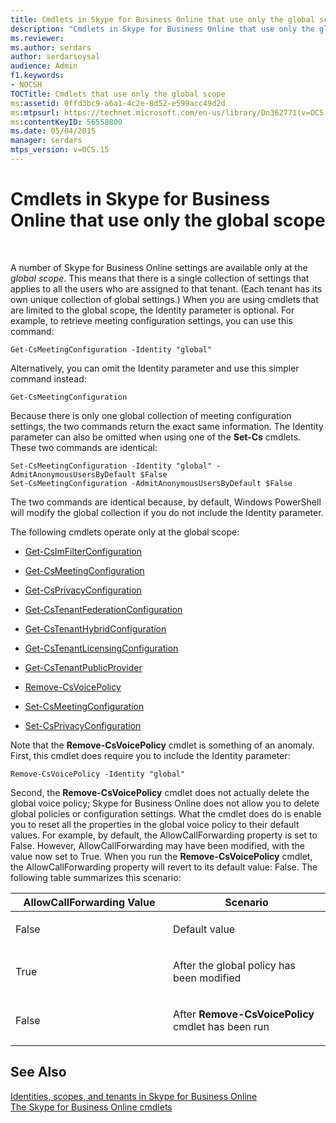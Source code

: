 ```yaml
---
title: Cmdlets in Skype for Business Online that use only the global scope
description: "Cmdlets in Skype for Business Online that use only the global scope."
ms.reviewer: 
ms.author: serdars
author: serdarsoysal
audience: Admin
f1.keywords:
- NOCSH
TOCTitle: Cmdlets that use only the global scope
ms:assetid: 0ffd3bc9-a6a1-4c2e-8d52-e599acc49d2d
ms:mtpsurl: https://technet.microsoft.com/en-us/library/Dn362771(v=OCS.15)
ms:contentKeyID: 56558800
ms.date: 05/04/2015
manager: serdars
mtps_version: v=OCS.15
---
```


# Cmdlets in Skype for Business Online that use only the global scope

 


A number of Skype for Business Online settings are available only at the *global scope*. This means that there is a single collection of settings that applies to all the users who are assigned to that tenant. (Each tenant has its own unique collection of global settings.) When you are using cmdlets that are limited to the global scope, the Identity parameter is optional. For example, to retrieve meeting configuration settings, you can use this command:

    Get-CsMeetingConfiguration -Identity "global"

Alternatively, you can omit the Identity parameter and use this simpler command instead:

    Get-CsMeetingConfiguration

Because there is only one global collection of meeting configuration settings, the two commands return the exact same information. The Identity parameter can also be omitted when using one of the **Set-Cs** cmdlets. These two commands are identical:

    Set-CsMeetingConfiguration -Identity "global" -AdmitAnonymousUsersByDefault $False
    Set-CsMeetingConfiguration -AdmitAnonymousUsersByDefault $False

The two commands are identical because, by default, Windows PowerShell will modify the global collection if you do not include the Identity parameter.

The following cmdlets operate only at the global scope:

  - [Get-CsImFilterConfiguration](https://technet.microsoft.com/library/gg398980\(v=ocs.15\))

  - [Get-CsMeetingConfiguration](https://technet.microsoft.com/library/gg425875\(v=ocs.15\))

  - [Get-CsPrivacyConfiguration](https://technet.microsoft.com/library/gg413002\(v=ocs.15\))

  - [Get-CsTenantFederationConfiguration](https://technet.microsoft.com/library/jj994072\(v=ocs.15\))

  - [Get-CsTenantHybridConfiguration](https://technet.microsoft.com/library/jj994034\(v=ocs.15\))

  - [Get-CsTenantLicensingConfiguration](https://technet.microsoft.com/library/dn362770\(v=ocs.15\))

  - [Get-CsTenantPublicProvider](https://technet.microsoft.com/library/jj994016\(v=ocs.15\))

  - [Remove-CsVoicePolicy](https://technet.microsoft.com/library/gg398309\(v=ocs.15\))

  - [Set-CsMeetingConfiguration](https://technet.microsoft.com/library/gg398648\(v=ocs.15\))

  - [Set-CsPrivacyConfiguration](https://technet.microsoft.com/library/gg398484\(v=ocs.15\))

Note that the **Remove-CsVoicePolicy** cmdlet is something of an anomaly. First, this cmdlet does require you to include the Identity parameter:

    Remove-CsVoicePolicy -Identity "global"

Second, the **Remove-CsVoicePolicy** cmdlet does not actually delete the global voice policy; Skype for Business Online does not allow you to delete global policies or configuration settings. What the cmdlet does do is enable you to reset all the properties in the global voice policy to their default values. For example, by default, the AllowCallForwarding property is set to False. However, AllowCallForwarding may have been modified, with the value now set to True. When you run the **Remove-CsVoicePolicy** cmdlet, the AllowCallForwarding property will revert to its default value: False. The following table summarizes this scenario:


<table>
<colgroup>
<col style="width: 50%" />
<col style="width: 50%" />
</colgroup>
<thead>
<tr class="header">
<th>AllowCallForwarding Value</th>
<th>Scenario</th>
</tr>
</thead>
<tbody>
<tr class="odd">
<td><p>False</p></td>
<td><p>Default value</p></td>
</tr>
<tr class="even">
<td><p>True</p></td>
<td><p>After the global policy has been modified</p></td>
</tr>
<tr class="odd">
<td><p>False</p></td>
<td><p>After <strong>Remove-CsVoicePolicy</strong> cmdlet has been run</p></td>
</tr>
</tbody>
</table>


## See Also


[Identities, scopes, and tenants in Skype for Business Online](identities-scopes-and-tenants-in-skype-for-business-online.md)  
[The Skype for Business Online cmdlets](https://technet.microsoft.com/library/dn362817\(v=ocs.15\))

